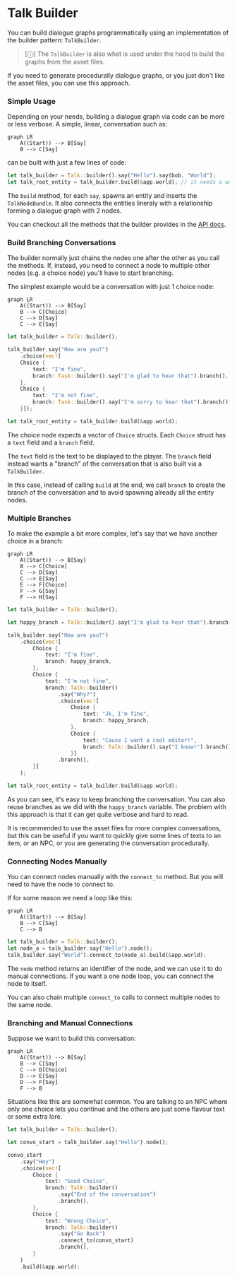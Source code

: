 # Talk Builder

You can build dialogue graphs programmatically using an implementation of the builder pattern: `TalkBuilder`. 

> [&#9432;] 
> The `TalkBuilder` is also what is used under the hood to build the graphs from the asset files.

If you need to generate procedurally dialogue graphs, or you just don't like the asset files, you can use this approach.

### Simple Usage

Depending on your needs, building a dialogue graph via code can be more or less verbose. 
A simple, linear, conversation such as:

```mermaid
graph LR
    A((Start)) --> B[Say]
    B --> C[Say]
```

can be built with just a few lines of code:

```rust
let talk_builder = Talk::builder().say("Hello").say(bob, "World");
let talk_root_entity = talk_builder.build(&app.world); // it needs a world to spawn the entities
```

The `build` method, for each `say`, spawns an entity and inserts the `TalkNodeBundle`. It also connects the entities lineraly with a relationship forming a dialogue graph with 2 nodes. 

You can checkout all the methods that the builder provides in the [API docs](https://docs.rs/bevy_talks/latest/bevy_talks/builder/struct.TalkBuilder.html).

### Build Branching Conversations

The builder normally just chains the nodes one after the other as you call the methods. If, instead, you need to connect a node to multiple other nodes (e.g. a choice node) you'll have to start branching.

The simplest example would be a conversation with just 1 choice node:

```mermaid
graph LR
    A((Start)) --> B[Say]
    B --> C[Choice]
    C --> D[Say]
    C --> E[Say]
```

```rust
let talk_builder = Talk::builder();

talk_builder.say("How are you?")
    .choice(vec![
    Choice {
        text: "I'm fine",
        branch: Task::builder().say("I'm glad to hear that").branch(),
    }, 
    Choice {
        text: "I'm not fine",
        branch: Task::builder().say("I'm sorry to hear that").branch(),
    }]);

let talk_root_entity = talk_builder.build(&app.world);
``` 

The choice node expects a vector of `Choice` structs. Each `Choice` struct has a `text` field and a `branch` field. 

The `text` field is the text to be displayed to the player. The `branch` field instead wants a "branch" of the conversation that is also built via a `TalkBuilder`.

In this case, instead of calling `build` at the end, we call `branch` to create the branch of the conversation and to avoid spawning already all the entity nodes.

### Multiple Branches

To make the example a bit more complex, let's say that we have another choice in a branch:

```mermaid
graph LR
    A((Start)) --> B[Say]
    B --> C[Choice]
    C --> D[Say]
    C --> E[Say]
    E --> F[Choice]
    F --> G[Say]
    F --> H[Say]
```

```rust
let talk_builder = Talk::builder();

let happy_branch = Talk::builder().say("I'm glad to hear that").branch();

talk_builder.say("How are you?")
    .choice(vec![
        Choice {
            text: "I'm fine",
            branch: happy_branch,
        }, 
        Choice {
            text: "I'm not fine",
            branch: Talk::builder()
                .say("Why?")
                .choice(vec![
                    Choice {
                        text: "Jk, I'm fine",
                        branch: happy_branch,
                    }, 
                    Choice {
                        text: "Cause I want a cool editor!",
                        branch: Talk::builder().say("I know!").branch(),
                    }]
                .branch(),
        }]
    );

let talk_root_entity = talk_builder.build(&app.world);
```

As you can see, it's easy to keep branching the conversation. You can also reuse branches as we did with the `happy_branch` variable. The problem with this approach is that it can get quite verbose and hard to read. 

It is recommended to use the asset files for more complex conversations, but this can be useful if you want to quickly give some lines of texts to an item, or an NPC, or you are generating the conversation procedurally.


### Connecting Nodes Manually

You can connect nodes manually with the `connect_to` method. But you will need to have the node to connect to. 

If for some reason we need a loop like this:

```mermaid
graph LR
    A((Start)) --> B[Say]
    B --> C[Say]
    C --> B
```

```rust
let talk_builder = Talk::builder();
let node_a = talk_builder.say("Hello").node();
talk_builder.say("World").connect_to(node_a).build(&app.world);
```

The `node` method returns an identifier of the node, and we can use it to do manual connections. 
If you want a one node loop, you can connect the node to itself.

You can also chain multiple `connect_to` calls to connect multiple nodes to the same node.

### Branching and Manual Connections

Suppose we want to build this conversation:

```mermaid
graph LR
    A((Start)) --> B[Say]
    B --> C[Say]
    C --> D[Choice]
    D --> E[Say]
    D --> F[Say]
    F --> B
```

Situations like this are somewhat common. You are talking to an NPC where only one choice lets you continue 
and the others are just some flavour text or some extra lore. 

```rust
let talk_builder = Talk::builder();

let convo_start = talk_builder.say("Hello").node();

convo_start
    .say("Hey")
    .choice(vec![
        Choice {
            text: "Good Choice",
            branch: Talk::builder()
                .say("End of the conversation")
                .branch(),
        },
        Choice {
            text: "Wrong Choice",
            branch: Talk::builder()
                .say("Go Back")
                .connect_to(convo_start)
                .branch(),
        }
    )
    .build(&app.world);
 ```